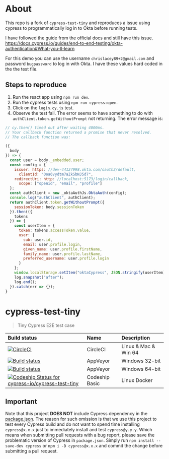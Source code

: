# About

This repo is a fork of `cypress-test-tiny` and reproduces a issue using cypress
to programmatically log in to Okta before running tests.

I have followed the guide from the official docs and still have this issue.
https://docs.cypress.io/guides/end-to-end-testing/okta-authentication#What-you-ll-learn

For this demo you can use the username `chrislacey89+2@gmail.com` and password
`bugpassword` to log in with Okta. I have these values hard coded in the the
test file.

## Steps to reproduce

1. Run the react app using `npm run dev`.
1. Run the cypress tests using `npm run cypress:open`.
1. Click on the `login.cy.js` test.
1. Observe the test fail. The error seems to have something to do with
   `authClient.token.getWithoutPrompt` not returning.
   The error message is:

```js
// cy.then() timed out after waiting 4000ms.
// Your callback function returned a promise that never resolved.
// The callback function was:

({
  body
}) => {
  const user = body._embedded.user;
  const config = {
    issuer: https: //dev-44127998.okta.com/oauth2/default,
      clientId: "0oa6vydtm7aZkSbNJ5d7",
    redirectUri: http: //localhost:5173/login/callback,
      scope: ["openid", "email", "profile"]
  };
  const authClient = new _oktaAuthJs.OktaAuth(config);
  console.log("authClient", authClient);
  return authClient.token.getWithoutPrompt({
    sessionToken: body.sessionToken
  }).then(({
    tokens
  }) => {
    const userItem = {
      token: tokens.accessToken.value,
      user: {
        sub: user.id,
        email: user.profile.login,
        given_name: user.profile.firstName,
        family_name: user.profile.lastName,
        preferred_username: user.profile.login
      }
    };
    window.localStorage.setItem("oktaCypress", JSON.stringify(userItem));
    log.snapshot("after");
    log.end();
  }).catch(err => {});
}
```

# cypress-test-tiny

> Tiny Cypress E2E test case

| Build status                                                                                                                                                                                  | Name           | Description          |
| :-------------------------------------------------------------------------------------------------------------------------------------------------------------------------------------------- | :------------- | :------------------- |
| [![CircleCI](https://circleci.com/gh/cypress-io/cypress-test-tiny.svg?style=svg)](https://circleci.com/gh/cypress-io/cypress-test-tiny)                                                       | CircleCI       | Linux & Mac & Win 64 |
| [![Build status](https://ci.appveyor.com/api/projects/status/er7wpte7j00fsm8d/branch/master?svg=true)](https://ci.appveyor.com/project/cypress-io/cypress-test-tiny-fitqm/branch/master)      | AppVeyor       | Windows 32-bit       |
| [![Build status](https://ci.appveyor.com/api/projects/status/bpwo4jpue61xsbi5/branch/master?svg=true)](https://ci.appveyor.com/project/cypress-io/cypress-test-tiny/branch/master)            | AppVeyor       | Windows 64-bit       |
| [ ![Codeship Status for cypress-io/cypress-test-tiny](https://app.codeship.com/projects/98843020-d6d6-0135-402d-5207bc7a4d86/status?branch=master)](https://app.codeship.com/projects/263289) | Codeship Basic | Linux Docker         |

## Important

Note that this project **DOES NOT** include Cypress dependency in the [package.json](package.json). The reason for such omission is that we use this project to test every Cypress build and do not want to spend time installing `cypress@x.x.x` just to immediately install and test `cypress@y.y.y`. Which means when submitting pull requests with a bug report, please save the problematic version of Cypress in `package.json`. Simply run `npm install --save-dev cypress` or `npm i -D cypress@x.x.x` and commit the change before submitting a pull request.
